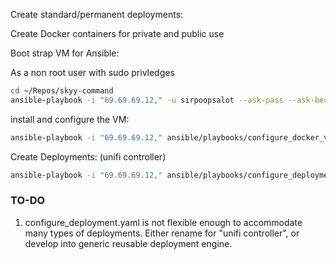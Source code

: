 
Create standard/permanent deployments:

Create Docker containers for private and public use

Boot strap VM for Ansible:

As a non root user with sudo privledges
```bash
cd ~/Repos/skyy-command
ansible-playbook -i "69.69.69.12," -u sirpoopsalot --ask-pass --ask-become-pass ansible/playbooks/ssh_bootstrap.yaml
```

install and configure the VM:
```bash
ansible-playbook -i "69.69.69.12," ansible/playbooks/configure_docker_vm.yaml
```

Create Deployments: (unifi controller)
```bash
ansible-playbook -i "69.69.69.12," ansible/playbooks/configure_deployment.yaml
```


### TO-DO
1. configure_deployment.yaml is not flexible enough to accommodate many types of deployments. Either rename for "unifi controller", or develop into generic reusable deployment engine.